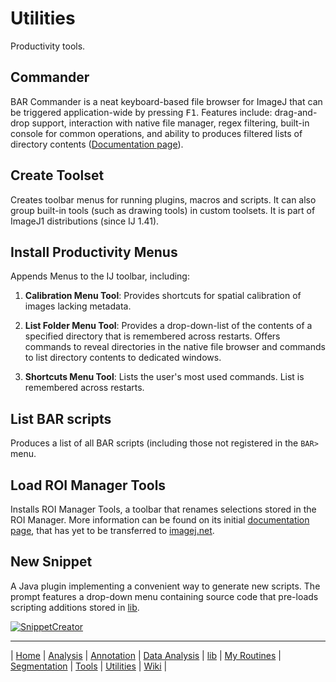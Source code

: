 # Utilities

Productivity tools.

## Commander
BAR Commander is a neat keyboard-based file browser for ImageJ that can be triggered
application-wide by pressing <kbd>F1</kbd>.
Features include: drag-and-drop support, interaction with native file manager, regex
filtering, built-in console for common operations, and ability to produces filtered lists
of directory contents ([Documentation page](http://imagej.net/BAR#Commander)).


## Create Toolset
Creates toolbar menus for running plugins, macros and scripts. It can also group built-in
tools (such as drawing tools) in custom toolsets. It is part of ImageJ1 distributions
(since IJ 1.41).


## Install Productivity Menus
Appends Menus to the IJ toolbar, including:

1. **Calibration Menu Tool**: Provides shortcuts for spatial calibration of images lacking
   metadata.

1. **List Folder Menu Tool**: Provides a drop-down-list of the contents of a specified
   directory that is remembered across restarts.
   Offers commands to reveal directories in the native file browser and commands to list
   directory contents to dedicated windows.

1. **Shortcuts Menu Tool**: Lists the user's most used commands. List is remembered across
   restarts.


## List BAR scripts
Produces a list of all BAR scripts (including those not registered in the `BAR>` menu.


## Load ROI Manager Tools
Installs ROI Manager Tools, a toolbar that renames selections stored in the ROI Manager.
More information can be found on its initial
[documentation page](http://imagej.net/plugins/roi-manager-tools), that has yet to be
transferred to [imagej.net](http://imagej.net/).


## New Snippet
A Java plugin implementing a convenient way to generate new scripts. The prompt features a
drop-down menu containing source code that pre-loads scripting additions stored in [lib].

[![SnippetCreator](http://imagej.net/_images/d/de/SnippetCreator.png)](http://imagej.net/BAR#Snippets)



------
| [Home] | [Analysis] | [Annotation] | [Data Analysis] | [lib] | [My Routines] | [Segmentation] | [Tools] | [Utilities] | [Wiki] |

[Home]: https://github.com/tferr/Scripts
[Analysis]: https://github.com/tferr/Scripts/tree/master/BAR/src/main/resources/scripts/BAR/Analysis
[Annotation]: https://github.com/tferr/Scripts/tree/master/BAR/src/main/resources/scripts/BAR/Annotation
[Data Analysis]: https://github.com/tferr/Scripts/tree/master/BAR/src/main/resources/scripts/BAR/Data_Analysis
[lib]: https://github.com/tferr/Scripts/tree/master//BAR/src/main/resources/scripts/BAR/lib
[My Routines]: https://github.com/tferr/Scripts/tree/master/BAR/src/main/resources/scripts/BAR/My_Routines
[Segmentation]: https://github.com/tferr/Scripts/tree/master/BAR/src/main/resources/scripts/BAR/Segmentation
[Tools]: https://github.com/tferr/Scripts/tree/master//BAR/src/main/resources/scripts/BAR/tools
[Utilities]: https://github.com/tferr/Scripts/tree/master//BAR/src/main/resources/scripts/BAR/Utilities
[Wiki]: https://imagej.net/BAR


